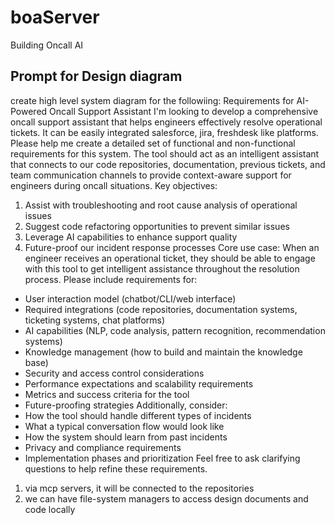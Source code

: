 # boaServer
Building Oncall AI

## Prompt for Design diagram
create high level system diagram for the followiing:
Requirements for AI-Powered Oncall Support Assistant I'm looking to develop a comprehensive oncall support assistant that helps engineers effectively resolve operational tickets. It can be easily integrated salesforce, jira, freshdesk like platforms. Please help me create a detailed set of functional and non-functional requirements for this system. The tool should act as an intelligent assistant that connects to our code repositories, documentation, previous tickets, and team communication channels to provide context-aware support for engineers during oncall situations. Key objectives:
1. Assist with troubleshooting and root cause analysis of operational issues
2. Suggest code refactoring opportunities to prevent similar issues
3. Leverage AI capabilities to enhance support quality
4. Future-proof our incident response processes
 Core use case: When an engineer receives an operational ticket, they should be able to engage with this tool to get intelligent assistance throughout the resolution process. Please include requirements for:
* User interaction model (chatbot/CLI/web interface)
* Required integrations (code repositories, documentation systems, ticketing systems, chat platforms)
* AI capabilities (NLP, code analysis, pattern recognition, recommendation systems)
* Knowledge management (how to build and maintain the knowledge base)
* Security and access control considerations
* Performance expectations and scalability requirements
* Metrics and success criteria for the tool
* Future-proofing strategies
 Additionally, consider:
* How the tool should handle different types of incidents
* What a typical conversation flow would look like
* How the system should learn from past incidents
* Privacy and compliance requirements
* Implementation phases and prioritization
 Feel free to ask clarifying questions to help refine these requirements.
1. via mcp servers, it will be connected to the repositories
2. we can have file-system managers to access design documents and code locally
